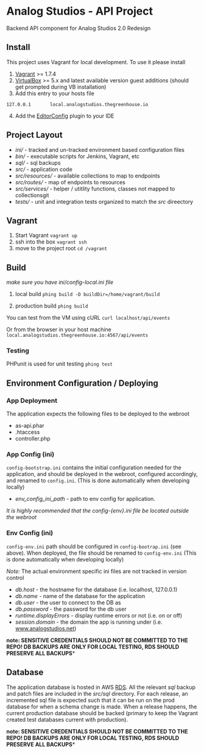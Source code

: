 # Analog Studios - API Project

Backend API component for Analog Studios 2.0 Redesign

## Install

This project uses Vagrant for local development.  To use it please install

1.  [Vagrant][] >= 1.7.4
2.  [VirtualBox][] >= 5.x and latest available version guest additions (should get prompted during VB installation)
3. Add this entry to your hosts file
```
127.0.0.1       local.analogstudios.thegreenhouse.io
```

4. Add the [EditorConfig][] plugin to your IDE

[phing]: https://www.phing.info/
[composer]: https://getcomposer.org/
[EditorConfig]: http://editorconfig.org/
[php]: http://php.net/
[Vagrant]: https://www.vagrantup.com/
[VirtualBox]: https://www.virtualbox.org/

## Project Layout

- *ini/* - tracked and un-tracked environment based configuration files
- *bin/* - executable scripts for Jenkins, Vagrant, etc
- *sql/* - sql backups
- *src/* - application code
- *src/resources/* - available collections to map to endpoints
- *src/routes/* - map of endpoints to resources
- *src/services/* - helper / utitlity functions, classes not mapped to collectionsgit
- *tests/* - unit and integration tests organized to match the _src_ direectory

## Vagrant
1. Start Vagrant `vagrant up`
2. ssh into the box `vagrant ssh`
3. move to the project root `cd /vagrant`

## Build
*make sure you have ini/config-local.ini file*

1. local build `phing build -D buildDir=/home/vagrant/build`

2. production build `phing build`

You can test from the VM using cURL
`curl localhost/api/events`

Or from the browser in your host machine
`local.analogstudios.thegreenhouse.io:4567/api/events`

### Testing
PHPunit is used for unit testing
`phing test`

## Environment Configuration / Deploying

### App Deployment
The application expects the following files to be deployed to the webroot
* as-api.phar
* .htaccess
* controller.php

### App Config (ini)
`config-bootstrap.ini` contains the initial configuration needed for the application, and should be deployed in the
webroot, configured accordingly, and renamed to `config.ini`.  (This is done automatically when developing locally)
- _env_config_ini_path_  - path to env config for application.


*It is highly recommended that the config-{env}.ini file be located outside the webroot*

### Env Config (ini)
`config-env.ini` path should be configured in `config-bootrap.ini` (see above).  When deployed, the file should be
renamed to `config-env.ini`  (This is done automatically when developing locally)

*Note:* The actual environment specific ini files are not tracked in version control

- _db.host_ - the hostname for the database (i.e. localhost, 127.0.0.1)
- _db.name_ - name of the database for the application
- _db.user_ - the user to connect to the DB as
- _db.password_ - the password for the db user
- _runtime.displayErrors_ - display runtime errors or not (i.e. on or off)
- _session.domain_ - the domain the app is running under (i.e. www.analogstudios.net)

**note: SENSITIVE CREDENTIALS SHOULD NOT BE COMMITTED TO THE REPO!  DB BACKUPS ARE ONLY FOR LOCAL TESTING, RDS SHOULD
PRESERVE ALL BACKUPS***

## Database
The application database is hosted in AWS [RDS].  All the relevant _sql_ backup and patch files are included in the
_src/sql_ directory.  For each release, an incremented sql file is expected such that it can be run on the prod database
for when a schema change is made.  When a release happens, the current production database should be backed (primary
to keep the Vagrant created test databases current with production).

**note: SENSITIVE CREDENTIALS SHOULD NOT BE COMMITTED TO THE REPO!  DB BACKUPS ARE ONLY FOR LOCAL TESTING, RDS SHOULD
PRESERVE ALL BACKUPS***

[RDS]: https://aws.amazon.com/rds/